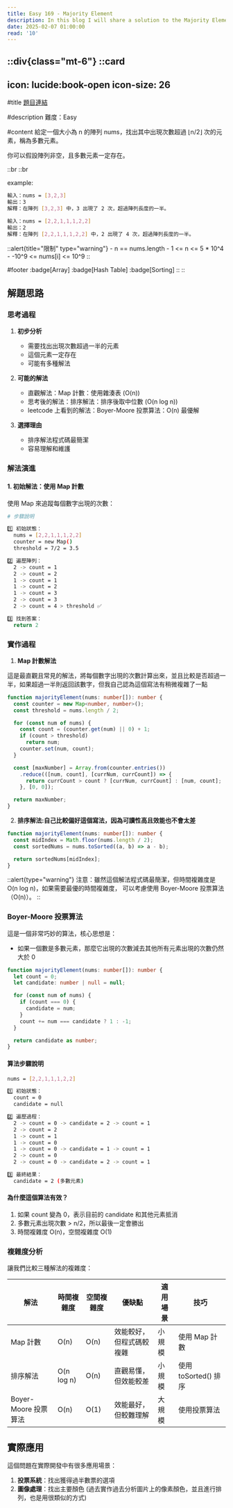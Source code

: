 ```yaml
---
title: Easy 169 - Majority Element
description: In this blog I will share a solution to the Majority Element problem.
date: 2025-02-07 01:00:00
read: '10'
---
```


::div{class="mt-6"}
  ::card
  ---
  icon: lucide:book-open
  icon-size: 26
  ---

  #title
  [題目連結](https://leetcode.com/problems/majority-element)

  #description
  難度：Easy

  #content
  給定一個大小為 n 的陣列 nums，找出其中出現次數超過 ⌊n/2⌋ 次的元素，稱為多數元素。

  你可以假設陣列非空，且多數元素一定存在。

  ::br
  ::br

  example:

  ```bash
  輸入：nums = [3,2,3]
  輸出：3
  解釋：在陣列 [3,2,3] 中，3 出現了 2 次，超過陣列長度的一半。

  輸入：nums = [2,2,1,1,1,2,2]
  輸出：2
  解釋：在陣列 [2,2,1,1,1,2,2] 中，2 出現了 4 次，超過陣列長度的一半。
  ```

  ::alert{title="限制" type="warning"}
    - n == nums.length
    - 1 <= n <= 5 * 10^4
    - -10^9 <= nums[i] <= 10^9
  ::

  #footer
  :badge[Array]
  :badge[Hash Table]
  :badge[Sorting]
  ::
::

## 解題思路

### 思考過程

1. **初步分析**
   - 需要找出出現次數超過一半的元素
   - 這個元素一定存在
   - 可能有多種解法

2. **可能的解法**
   - 直觀解法：Map 計數：使用雜湊表 (O(n))
   - 思考後的解法：排序解法：排序後取中位數 (O(n log n))
   - leetcode 上看到的解法：Boyer-Moore 投票算法：O(n) 最優解

3. **選擇理由**
   - 排序解法程式碼最簡潔
   - 容易理解和維護

### 解法演進

#### 1. 初始解法：使用 Map 計數
使用 Map 來追蹤每個數字出現的次數：

```bash
# 步驟說明

1️⃣ 初始狀態：
  nums = [2,2,1,1,1,2,2]
  counter = new Map()
  threshold = 7/2 = 3.5

2️⃣ 遍歷陣列：
  2 -> count = 1
  2 -> count = 2
  1 -> count = 1
  1 -> count = 2
  1 -> count = 3
  2 -> count = 3
  2 -> count = 4 > threshold ✅

3️⃣ 找到答案：
  return 2
```

### 實作過程

1. **Map 計數解法**

這是最直觀且常見的解法，將每個數字出現的次數計算出來，並且比較是否超過一半，如果超過一半則返回該數字，但我自己認為這個寫法有稍微複雜了一點

```typescript
function majorityElement(nums: number[]): number {
  const counter = new Map<number, number>();
  const threshold = nums.length / 2;

  for (const num of nums) {
    const count = (counter.get(num) || 0) + 1;
    if (count > threshold)
      return num;
    counter.set(num, count);
  }

  const [maxNumber] = Array.from(counter.entries())
    .reduce(([num, count], [currNum, currCount]) => {
      return currCount > count ? [currNum, currCount] : [num, count];
    }, [0, 0]);

  return maxNumber;
}
```

2. **排序解法:自己比較偏好這個寫法，因為可讀性高且效能也不會太差**

```typescript
function majorityElement(nums: number[]): number {
  const midIndex = Math.floor(nums.length / 2);
  const sortedNums = nums.toSorted((a, b) => a - b);

  return sortedNums[midIndex];
}
```

::alert{type="warning"}
注意：雖然這個解法程式碼最簡潔，但時間複雜度是 O(n log n)，如果需要最優的時間複雜度，
可以考慮使用 Boyer-Moore 投票算法（O(n)）。
::

### Boyer-Moore 投票算法

這是一個非常巧妙的算法，核心思想是：
- 如果一個數是多數元素，那麼它出現的次數減去其他所有元素出現的次數仍然大於 0

```typescript
function majorityElement(nums: number[]): number {
  let count = 0;
  let candidate: number | null = null;

  for (const num of nums) {
    if (count === 0) {
      candidate = num;
    }
    count += num === candidate ? 1 : -1;
  }

  return candidate as number;
}
```

#### 算法步驟說明
```bash
nums = [2,2,1,1,1,2,2]

1️⃣ 初始狀態：
  count = 0
  candidate = null

2️⃣ 遍歷過程：
  2 -> count = 0 -> candidate = 2 -> count = 1
  2 -> count = 2
  1 -> count = 1
  1 -> count = 0
  1 -> count = 0 -> candidate = 1 -> count = 1
  2 -> count = 0
  2 -> count = 0 -> candidate = 2 -> count = 1

3️⃣ 最終結果：
  candidate = 2 (多數元素)
```

#### 為什麼這個算法有效？

1. 如果 count 變為 0，表示目前的 candidate 和其他元素抵消
2. 多數元素出現次數 > n/2，所以最後一定會勝出
3. 時間複雜度 O(n)，空間複雜度 O(1)

### 複雜度分析

讓我們比較三種解法的複雜度：

| 解法 | 時間複雜度 | 空間複雜度 | 優缺點 | 適用場景 | 技巧 |
| --- | --------- | --------- | --- | --- | --- |
| Map 計數 | O(n) | O(n) | 效能較好，但程式碼較複雜 | 小規模 | 使用 Map 計數 |
| 排序解法 | O(n log n) | O(n) | 直觀易懂，但效能較差 | 小規模 | 使用 toSorted() 排序 |
| Boyer-Moore 投票算法 | O(n) | O(1) | 效能最好，但較難理解 | 大規模 | 使用投票算法 |

## 實際應用

這個問題在實際開發中有很多應用場景：

1. **投票系統**：找出獲得過半數票的選項
2. **圖像處理**：找出主要顏色 (過去實作過去分析圖片上的像素顏色，並且進行排列，也是用很類似的方式)
